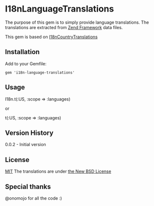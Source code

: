 I18nLanguageTranslations
========================

The purpose of this gem is to simply provide language translations.
The translations are extracted from [Zend Framework](http://framework.zend.com) data files.

This gem is based on [I18nCountryTranslations](https://github.com/onomojo/i18n-country-translations)

## Installation

Add to your Gemfile:

    gem 'i18n-language-translations'

## Usage

  I18n.t(:US, :scope => :languages)
  
or
  
  t(:US, :scope => :languages)

## Version History
0.0.2 - Initial version

## License
[MIT](https://github.com/bmitchotte/i18n-language-translations/blob/master/MIT-LICENSE)
The translations are under [the New BSD License](http://framework.zend.com/license/)

## Special thanks
@onomojo for all the code :)
